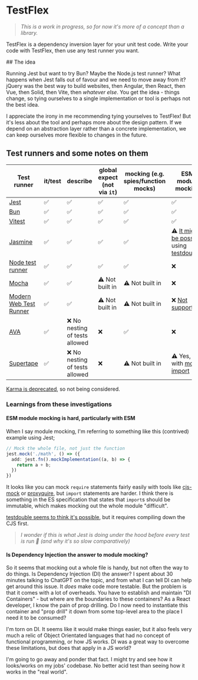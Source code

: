 # TestFlex

> _This is a work in progress, so for now it's more of a concept than a library._

TestFlex is a dependency inversion layer for your unit test code. Write your code with TestFlex, then use any test runner you want.

## The idea

Running Jest but want to try Bun? Maybe the Node.js test runner? What happens when Jest falls out of favour and we need to move away from it? jQuery was the best way to build websites, then Angular, then React, then Vue, then Solid, then Vite, then _whatever else_. You get the idea - things change, so tying ourselves to a single implementation or tool is perhaps not the best idea.

I appreciate the irony in me recommending tying yourselves to TestFlex! But it's less about the tool and perhaps more about the design pattern. If we depend on an abstraction layer rather than a concrete implementation, we can keep ourselves more flexible to changes in the future.

## Test runners and some notes on them

| Test runner                                                                 | it/test | describe                       | global expect (not via `it`) | mocking (e.g. spies/function mocks) | ESM module mocking                                                                                                                                                                |
| --------------------------------------------------------------------------- | ------- | ------------------------------ | ---------------------------- | ----------------------------------- | --------------------------------------------------------------------------------------------------------------------------------------------------------------------------------- |
| [Jest](https://www.npmjs.com/package/jest)                                  | ✅      | ✅                             | ✅                           | ✅                                  | ✅                                                                                                                                                                                |
| [Bun](https://bun.sh/docs/cli/test)                                         | ✅      | ✅                             | ✅                           | ✅                                  | ✅                                                                                                                                                                                |
| [Vitest](https://vitest.dev)                                                | ✅      | ✅                             | ✅                           | ✅                                  | ✅                                                                                                                                                                                |
| [Jasmine](https://www.npmjs.com/package/jasmine)                            | ✅      | ✅                             | ✅                           | ✅                                  | ⚠️ [It might be possible](https://jasmine.github.io/tutorials/module_mocking#es-modules-in-node-using-testdoublejs) using [testdouble](https://www.npmjs.com/package/testdouble)? |
| [Node test runner](https://nodejs.org/api/test.html)                        | ✅      | ✅                             | ✅                           | ✅                                  | ❌                                                                                                                                                                                |
| [Mocha](https://www.npmjs.com/package/mocha)                                | ✅      | ✅                             | ⚠️ Not built in              | ⚠️ Not built in                     | ❌                                                                                                                                                                                |
| [Modern Web Test Runner](https://modern-web.dev/docs/test-runner/overview/) | ✅      | ✅                             | ⚠️ Not built in              | ⚠️ Not built in                     | ❌ [Not supported](https://modern-web.dev/docs/test-runner/writing-tests/mocking/#mocking-es-modules)                                                                             |
| [AVA](https://www.npmjs.com/package/ava)                                    | ✅      | ❌ No nesting of tests allowed | ❌                           | ✅                                  | ❌                                                                                                                                                                                |
| [Supertape](https://www.npmjs.com/package/supertape)                        | ✅      | ❌ No nesting of tests allowed | ❌                           | ⚠️ Not built in                     | ⚠️ Yes, with [mock-import](https://www.npmjs.com/package/mock-import)                                                                                                             |

[Karma is deprecated](https://github.com/karma-runner/karma#karma-is-deprecated-and-is-not-accepting-new-features-or-general-bug-fixes), so not being considered.

### Learnings from these investigations

#### ESM module mocking is hard, particularly with ESM

When I say module mocking, I'm referring to something like this (contrived) example using Jest;

```ts
// Mock the whole file, not just the function
jest.mock('./math', () => ({
  add: jest.fn().mockImplementation((a, b) => {
    return a + b;
  })
})
```

It looks like you can mock `require` statements fairly easily with tools like [cjs-mock](https://www.npmjs.com/package/cjs-mock) or [proxyquire](https://www.npmjs.com/package/proxyquire), but `import` statements are harder. I think there is something in the ES specification that states that `import`s should be immutable, which makes mocking out the whole module "difficult".

[testdouble seems to think it's possible](https://www.npmjs.com/package/testdouble#module-replacement-with-nodejs), but it requires compiling down the CJS first.

> _I wonder if this is what Jest is doing under the hood before every test is run 🤔 (and why it's so slow comparatively)_

#### Is Dependency Injection the answer to module mocking?

So it seems that mocking out a whole file is handy, but not often the way to do things. Is Dependency Injection (DI) the answer? I spent about 30 minutes talking to ChatGPT on the topic, and from what I can tell DI can help get around this issue. It _does_ make code more testable. But the problem is that it comes with a lot of overheads. You have to establish and maintain "DI Containers" - but where are the boundaries to these containers? As a React developer, I know the pain of prop drilling. Do I now need to instantiate this container and "prop drill" it down from some top-level area to the place I need it to be consumed?

I'm torn on DI. It seems like it would make things easier, but it also feels very much a relic of Object Orientated languages that had no concept of functional programming, or how JS works. DI was a great way to overcome these limitations, but does that apply in a JS world?

I'm going to go away and ponder that fact. I might try and see how it looks/works on my jobs' codebase. No better acid test than seeing how it works in the "real world".
